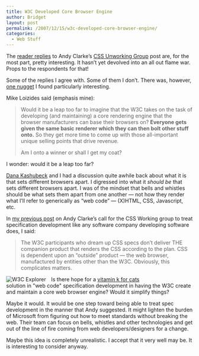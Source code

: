 ```yaml
---
title: W3C Developed Core Browser Engine
author: Bridget
layout: post
permalink: /2007/12/15/w3c-developed-core-browser-engine/
categories:
  - Web Stuff
---
```

The [reader replies][1] to Andy Clarke&#8217;s [CSS Unworking Group][2] post are, for the most part, pretty interesting. It hasn&#8217;t yet devolved into an all out flame war. Props to the respondents for that!

Some of the replies I agree with. Some of them I don&#8217;t. There was, however, [one nugget][3] I found particularly interesting.<!--more-->

Mike Loizides said (emphasis mine):

> Would it be a leap too far to imagine that the W3C takes on the task of developing (and maintaining) a core rendering engine that the browser manufacturers can base their browsers on? **Everyone gets given the same basic renderer which they can then bolt other stuff onto.** So they get more time to come up with those all-important unique selling points that drive revenue.
> 
> Am I onto a winner or shall I get my coat?

I wonder: would it be a leap too far?

[Dana Kashubeck][4] and I had a discussion quite awhile back about what it is that sets different browsers apart. I digressed into what it *should be* that sets different browsers apart. I was of the mindset that bells and whistles should be what sets them apart from one another &#8212; not how they render what I&#8217;ll refer to generically as &#8220;web code&#8221; &#8212; (X)HTML, CSS, Javascript, etc.

In [my previous post][5] on Andy Clarke&#8217;s call for the CSS Working group to treat specification development like any software company developing software does, I said:

> The W3C participants who dream up CSS specs don’t deliver THE companion product that renders the CSS according to the plan. CSS is dependent upon an “outside” product — the web browser, manufactured by entities other than the W3C. Obviously, this complicates matters.

<img src="http://shallowthoughts.org/wp-content/uploads/2007/12/w3c-explorer.jpg" style="float: left; margin-right: 1em" alt="W3C Explorer" />Is there hope for a <span id=rowc><a href=http://blogsbycity.com/lib/pet-vitamins/vitamin-k-for-cats.html>vitamin k for cats</a></span>  
solution in "web code" specification development in having the W3C create and maintain a core web browser engine? Would it simplify things?

Maybe it would. It would be one step toward being able to treat spec development in the manner that Andy suggested. It might lighten the burden of Microsoft from figuring out how to meet standards without breaking the web. Their team can focus on bells, whistles and other technologies and get out of the line of fire coming from web developers/designers for a change.

Maybe this idea is completely unrealistic. I accept that it very well may be. It is interesting to consider anyway.

 [1]: http://www.stuffandnonsense.co.uk/malarkey/comments/css_unworking_group/ "Reader replies"
 [2]: http://www.stuffandnonsense.co.uk/malarkey/more/css_unworking_group/ "CSS Unworking Group by Andy Clarke"
 [3]: http://www.stuffandnonsense.co.uk/malarkey/comments/css_unworking_group/#r261 "Mike Loizides comment"
 [4]: http://www.kashubeck.com/blog/?p=17
 [5]: http://shallowthoughts.org/2007/12/14/my-thoughts-on-css-development/